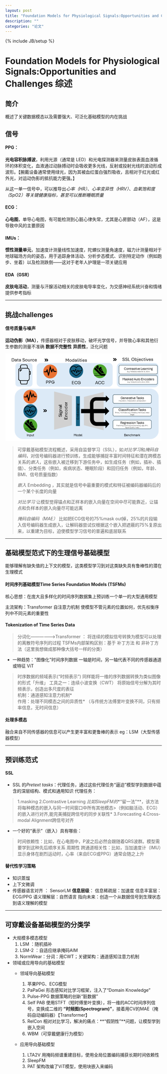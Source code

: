```yaml
---
layout: post
title: "Foundation Models for Physiological Signals:Opportunities and Challenges 综述"
description: ""
categories: "论文"
---
```

{% include JB/setup %}

# Foundation Models for Physiological Signals:Opportunities and Challenges 综述
## 简介
概述了关键数据模态以及需要强大、可泛化基础模型的内在挑战

## 信号
#### PPG： 
**光电容积脉搏波**，利用光源（通常是 LED）和光电探测器来测量皮肤表面血液循环的体积变化，血液通过动脉搏动时会吸收更多光线，反射或投射光线的波动形成波形。【腕戴设备通常使用绿光，因为其被血红蛋白强烈吸收，且相对于红光或红外光，对运动伪影的抵抗能力更强。】

从这一单一信号中，可以推导出*心率（HR）*、*心率变异性（HRV）*、*血氧饱和度（SpO2）*等关键健康指标，甚至可以推断*睡眠质量*

#### ECG：
**心电图**，单导心电图，有可能检测到心脏心律失常，尤其是心房颤动（AF），这是导致中风的主要原因

#### IMUs：
**惯性测量单元**，加速度计测量线性加速度，陀螺仪测量角速度，磁力计测量相对于地球磁场方向的姿态，用于追踪身体活动、分析步态模式、识别特定动作（例如跑步、坐着）以及检测跌倒——这对于老年人护理是一项关键应用

#### EDA（GSR）
**皮肤电活动**，测量与汗腺活动相关的皮肤电导率变化，为交感神经系统兴奋和情绪提供参考指标

---
## 挑战challenges
#### 信号质量与噪声
**运动伪影（MA）**，传感器相对于皮肤移动，破坏光学信号，并导致心率和其他衍生参数的测量不准确
**数据不完整性**
**异质性**，泛化问题

![alt text](image.png)

>可穿戴基础模型流程概述，采用自监督学习（SSL），如*对比学习*和*掩码自编码*，对信号编码器进行预训练，生成能够捕捉丰富时间特征和潜在跨模态关系的*嵌入*，这些嵌入被迁移到下游任务中，如生成任务（例如，插补、插值）、分类任务（例如，疾病状态、睡眠阶段）和回归任务（例如，年龄、BMI、信号质量指数）
>
>*嵌入*  Embedding ，其实就是信号中最重要的模式和特征被编码器编码后的一个某个长度的向量
>
>*对比学习* 让模型觉得锚点和正样本的嵌入向量在空间中尽可能靠近，让锚点和负样本的嵌入向量尽可能远离
>
>*掩码自编码（MAE）* 比如把ECG信号的75%mask out掉，25%的片段输入信号编码器生成嵌入，让解码器尝试仅根据这个嵌入把遮蔽的75%复原出来，以重建为目标，迫使模型学习信号的普遍和底层联系



---
## 基础模型范式下的生理信号基础模型
能够理解有缺失值的上下文的模型，这类模型学习到对这类缺失具有鲁棒性的潜在生理模式

#### 时间序列基础模型Time Series Foundation Models (TSFMs)
核心思想：在庞大且多样化的时间序列数据集上预训练一个单一的大型通用模型

主流架构：Transformer   自注意力机制 使模型不管元素的位置如何，优先权衡序列中不同元素的重要性

#### Tokenization of Time Series Data

>分词化——————>Transformer  ： 将连续的模拟信号转换为模型可以处理的离散符号序列的过程
>TSFMs内部架构区别：基于 补丁方法 和 非补丁方法（这里我想做成那种像大括号一样的分类）


- 一种趋势："图像化"时间序列数据   一轴是时间，另一轴代表不同的传感器通道或特征   ViT


>时序数据的频域表示(“时频表示”)    同样能将一维的序列数据转换为类似图像的形式「升维」
>工具之一：连续小波变换（CWT） 将原始信号分解为其时频表示，创造出多尺度的表征  
>机制：通道感知注意力机制*       
>作用：处理不同模态之间的异质性*
>（与传统方法傅里叶变换不同，只有频率信息，无时间信息）

#### 处理多模态
融合来自不同传感器的信息可以产生更丰富和更鲁棒的表示
eg：LSM（大型传感器模型）


---
## 预训练范式
#### SSL
- SSL 的*Pretext tasks*：代理任务，通过这些代理任务“逼迫”模型学到数据中蕴含的深层结构、模式和通用知识
代理任务：
>1.masking
>2.Contrastive Learning
>*比如SleepFM的**“留一法"**，该方法将每种模态的嵌入与同一时间窗口中所有其他模态>（例如脑活动、ECG）的嵌入进行对齐,能完美捕捉跨信号的同步关联性*
>3.Forecasting
>4.Cross-modal Alignment跨信号对齐


- 一个好的“表示”（嵌入）具有哪些：
>    时间依赖性：比如，在心电图中，P波之后必然会跟随着QRS波群。模型需要学到这种先后顺序关系
>    周期性
>    跨通道相关性：比如，当加速度计（IMU）显示身体在剧烈运动时，心率（来自ECG或PPG）通常会随之上升

#### 替代性学习策略
- 知识蒸馏
- 上下文微调
- 传感器语言对齐 ： SensorLM
**信息层级**：
    信息稀疏层：加速度
    信息丰富层：ECG/PPG
    语义理解层：自然语言
指向未来：创造一个从数据信号到生理状态到语义理解的模型


--- 
## 可穿戴设备基础模型的分类学
- 大规模多模态模型
  1. LSM ：随机插补
  2. LSM-2 ：自适应继承掩码AIM
  3. NormWear：分词：用CWT；关键架构：通道感知注意力机制
- 领域或应用导向的基础模型
    - 领域导向基础模型
        1. 苹果PPG、ECG模型
        2. PaPaGei     形态感知对比学习框架，注入了“Domain Knowledge”
        3. Pulse-PPG    数据策略的创新“脏数据”
        4. Self PAB     使用STFT（短时傅里叶变换），将一维的ACC时间序列信号，变换成二维的
**“时频图(Spectrogram)”**，接着用CV的MAE（掩码自动编码器）【Transformer】
        1. RelCon       相对对比学习，解决的痛点：**“假阴性”**问题，让模型学到嵌入空间
        2. WBM（可穿戴健康行为模型）    

    - 应用导向基础模型
        1. LTA2V  用掩码频谱重建目标，使用全局位置编码捕获长期时间依赖性
        2. SleepFM
        3. PAT     架构改编了ViT模型，使用块嵌入来编码